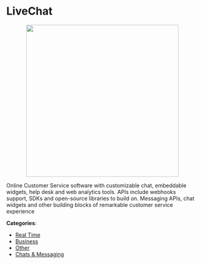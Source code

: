 # LiveChat
<p align="center">
    <img width="400" src="https://raw.githubusercontent.com/apis-list/apis-list/apis/livechat/logo_256x256.png" />
</p>

Online Customer Service software with customizable chat, embeddable widgets, help desk and web analytics tools.  APIs include webhooks support, SDKs and open-source libraries to build on. Messaging APIs, chat widgets and other building blocks of remarkable customer service experience



**Categories**:
- [Real Time](https://github.com/apis-list/apis-list#real-time)
- [Business](https://github.com/apis-list/apis-list#business)
- [Other](https://github.com/apis-list/apis-list#other)
- [Chats & Messaging](https://github.com/apis-list/apis-list#chats-and-messaging)







